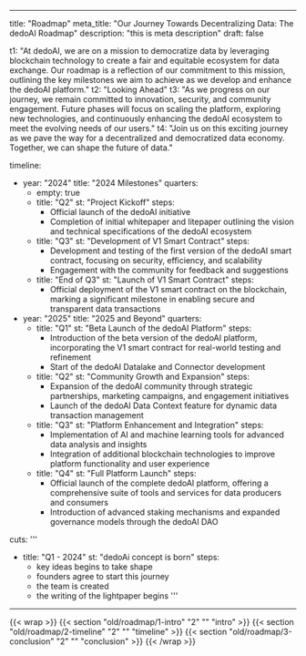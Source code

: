  ---
title: "Roadmap"
meta_title: "Our Journey Towards Decentralizing Data: The dedoAI Roadmap"
description: "this is meta description"
draft: false

t1: "At dedoAI, we are on a mission to democratize data by leveraging blockchain technology to create a fair and equitable ecosystem for data exchange. Our roadmap is a reflection of our commitment to this mission, outlining the key milestones we aim to achieve as we develop and enhance the dedoAI platform."
t2: "Looking Ahead"
t3: "As we progress on our journey, we remain committed to innovation, security, and community engagement. Future phases will focus on scaling the platform, exploring new technologies, and continuously enhancing the dedoAI ecosystem to meet the evolving needs of our users."
t4: "Join us on this exciting journey as we pave the way for a decentralized and democratized data economy. Together, we can shape the future of data."

timeline:
- year: "2024"
  title: "2024 Milestones"
  quarters:
  - empty: true
  - title: "Q2"
    st: "Project Kickoff"
    steps: 
    - Official launch of the dedoAI initiative
    - Completion of initial whitepaper and litepaper outlining the vision and technical specifications of the dedoAI ecosystem
  - title: "Q3"
    st: "Development of V1 Smart Contract"
    steps:
    - Development and testing of the first version of the dedoAI smart contract, focusing on security, efficiency, and scalability
    - Engagement with the community for feedback and suggestions
  - title: "End of Q3"
    st: "Launch of V1 Smart Contract"
    steps:
    - Official deployment of the V1 smart contract on the blockchain, marking a significant milestone in enabling secure and transparent data transactions
- year: "2025"
  title: "2025 and Beyond"
  quarters:
  - title: "Q1"
    st: "Beta Launch of the dedoAI Platform"
    steps: 
    - Introduction of the beta version of the dedoAI platform, incorporating the V1 smart contract for real-world testing and refinement
    - Start of the dedoAI Datalake and Connector development
  - title: "Q2"
    st: "Community Growth and Expansion"
    steps: 
    - Expansion of the dedoAI community through strategic partnerships, marketing campaigns, and engagement initiatives
    - Launch of the dedoAI Data Context feature for dynamic data transaction management
  - title: "Q3"
    st: "Platform Enhancement and Integration"
    steps: 
    - Implementation of AI and machine learning tools for advanced data analysis and insights
    - Integration of additional blockchain technologies to improve platform functionality and user experience
  - title: "Q4"
    st: "Full Platform Launch"
    steps: 
    - Official launch of the complete dedoAI platform, offering a comprehensive suite of tools and services for data producers and consumers
    - Introduction of advanced staking mechanisms and expanded governance models through the dedoAI DAO

cuts: '''

  - title: "Q1 - 2024"
    st: "dedoAi concept is born"
    steps: 
    - key ideas begins to take shape
    - founders agree to start this journey
    - the team is created
    - the writing of the lightpaper begins
'''

---
{{< wrap >}}
{{< section "old/roadmap/1-intro" "2" "" "intro" >}}
{{< section "old/roadmap/2-timeline" "2" "" "timeline" >}}
{{< section "old/roadmap/3-conclusion" "2" "" "conclusion" >}}
{{< /wrap >}}
